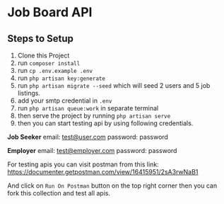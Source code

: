 # Job Board API


## Steps to Setup

 1. Clone this Project
 2. run `composer install`
 3. run `cp .env.example .env`
 4. run `php artisan key:generate`
 5. run `php artisan migrate --seed` which will seed 2 users and 5 job listings.
 6. add your smtp credential in `.env`
 7. run `php artisan queue:work` in separate terminal
 8. then serve the project by running `php artisan serve`
 9. then you can start testing api by using following credentials.
 
 **Job Seeker**
 email: test@user.com
 password: password
 
**Employer**
email: test@employer.com
password: password

For testing apis you can visit postman from this link: https://documenter.getpostman.com/view/16415951/2sA3rwNaB1

And click on `Run On Postman` button on the top right corner then you can fork this collection and test all apis. 
